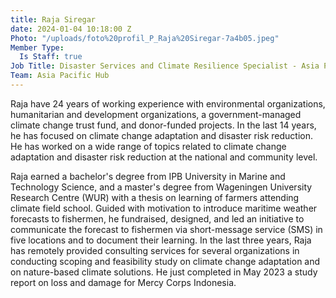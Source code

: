 ```yaml
---
title: Raja Siregar
date: 2024-01-04 10:18:00 Z
Photo: "/uploads/foto%20profil_P_Raja%20Siregar-7a4b05.jpeg"
Member Type:
  Is Staff: true
Job Title: Disaster Services and Climate Resilience Specialist - Asia Pacific
Team: Asia Pacific Hub
---
```


Raja have 24 years of working experience with environmental organizations, humanitarian and development organizations, a government-managed climate change trust fund, and donor-funded projects. In the last 14 years, he has focused on climate change adaptation and disaster risk reduction. He has worked on a wide range of topics related to climate change adaptation and disaster risk reduction at the national and community level. 

Raja earned a bachelor's degree from IPB University in Marine and Technology Science, and a master's degree from Wageningen University Research Centre (WUR) with a thesis on learning of farmers attending climate field school. Guided with motivation to introduce maritime weather forecasts to fishermen, he fundraised, designed, and led an initiative to communicate the forecast to fishermen via short-message service (SMS) in five locations and to document their learning. In the last three years, Raja has remotely provided consulting services for several organizations in conducting scoping and feasibility study on climate change adaptation and on nature-based climate solutions. He just completed in May 2023 a study report on loss and damage for Mercy Corps Indonesia.

